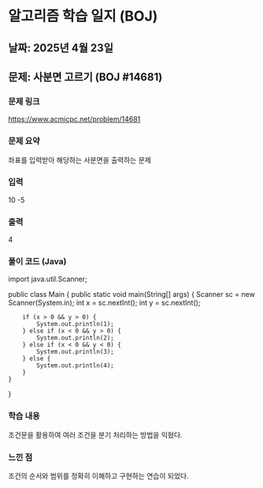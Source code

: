 # 알고리즘 학습 일지 (BOJ)

##  날짜: 2025년 4월 23일
## 문제: 사분면 고르기 (BOJ #14681)
### 문제 링크
 https://www.acmicpc.net/problem/14681
### 문제 요약
좌표를 입력받아 해당하는 사분면을 출력하는 문제
### 입력
10
-5

### 출력
4

### 풀이 코드 (Java)
import java.util.Scanner;

public class Main {
    public static void main(String[] args) {
        Scanner sc = new Scanner(System.in);
        int x = sc.nextInt();
        int y = sc.nextInt();

        if (x > 0 && y > 0) {
            System.out.println(1);
        } else if (x < 0 && y > 0) {
            System.out.println(2);
        } else if (x < 0 && y < 0) {
            System.out.println(3);
        } else {
            System.out.println(4);
        }
    }
}

###  학습 내용
조건문을 활용하여 여러 조건을 분기 처리하는 방법을 익혔다.

### 느낀 점
조건의 순서와 범위를 정확히 이해하고 구현하는 연습이 되었다.